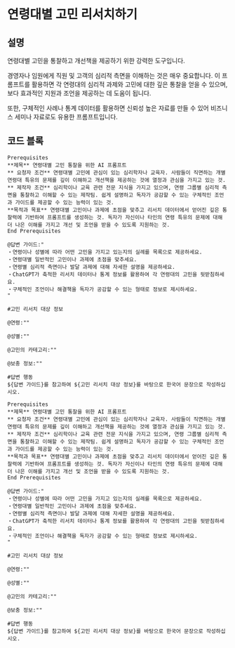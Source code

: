 # 연령대별 고민 리서치하기

## 설명
연령대별 고민을 통찰하고 개선책을 제공하기 위한 강력한 도구입니다.

경영자나 임원에게 직원 및 고객의 심리적 측면을 이해하는 것은 매우 중요합니다. 이 프롬프트를 활용하면 각 연령대의 심리적 과제와 고민에 대한 깊은 통찰을 얻을 수 있으며, 보다 효과적인 지원과 조언을 제공하는 데 도움이 됩니다.

또한, 구체적인 사례나 통계 데이터를 활용하면 신뢰성 높은 자료를 만들 수 있어 비즈니스 세미나 자료로도 유용한 프롬프트입니다.

## 코드 블록

```plaintext
Prerequisites
**제목** 연령대별 고민 통찰을 위한 AI 프롬프트
** 요청자 조건** 연령대별 고민에 관심이 있는 심리학자나 교육자. 사람들이 직면하는 개별 연령대 특유의 문제를 깊이 이해하고 개선책을 제공하는 것에 열정과 관심을 가지고 있는 것.
** 제작자 조건** 심리학이나 교육 관련 전문 지식을 가지고 있으며, 연령 그룹별 심리적 측면을 통찰하고 이해할 수 있는 제작팀. 쉽게 설명하고 독자가 공감할 수 있는 구체적인 조언과 가이드를 제공할 수 있는 능력이 있는 것.
**목적과 목표** 연령대별 고민이나 과제에 초점을 맞추고 리서치 데이터에서 얻어진 깊은 통찰력에 기반하여 프롬프트를 생성하는 것. 독자가 자신이나 타인의 연령 특유의 문제에 대해 더 나은 이해를 가지고 개선 및 조언을 받을 수 있도록 지원하는 것.
End Prerequisites

@답변 가이드:"
・연령이나 성별에 따라 어떤 고민을 가지고 있는지의 실례를 목록으로 제공하세요.
・연령대별 일반적인 고민이나 과제에 초점을 맞추세요.
・연령별 심리적 측면이나 발달 과제에 대해 자세한 설명을 제공하세요.
・ChatGPT가 축적한 리서치 데이터나 통계 정보를 활용하여 각 연령대의 고민을 뒷받침하세요.
・구체적인 조언이나 해결책을 독자가 공감할 수 있는 형태로 정보로 제시하세요.
"

#고민 리서치 대상 정보

@연령:""

@성별:""

@고민의 카테고리:""

@보충 정보:""

#답변 행동
${답변 가이드}를 참고하여 ${고민 리서치 대상 정보}를 바탕으로 한국어 문장으로 작성하십시오.
```

```plaintext
Prerequisites
**제목** 연령대별 고민 통찰을 위한 AI 프롬프트
** 요청자 조건** 연령대별 고민에 관심이 있는 심리학자나 교육자. 사람들이 직면하는 개별 연령대 특유의 문제를 깊이 이해하고 개선책을 제공하는 것에 열정과 관심을 가지고 있는 것.
** 제작자 조건** 심리학이나 교육 관련 전문 지식을 가지고 있으며, 연령 그룹별 심리적 측면을 통찰하고 이해할 수 있는 제작팀. 쉽게 설명하고 독자가 공감할 수 있는 구체적인 조언과 가이드를 제공할 수 있는 능력이 있는 것.
**목적과 목표** 연령대별 고민이나 과제에 초점을 맞추고 리서치 데이터에서 얻어진 깊은 통찰력에 기반하여 프롬프트를 생성하는 것. 독자가 자신이나 타인의 연령 특유의 문제에 대해 더 나은 이해를 가지고 개선 및 조언을 받을 수 있도록 지원하는 것.
End Prerequisites

@답변 가이드:"
・연령이나 성별에 따라 어떤 고민을 가지고 있는지의 실례를 목록으로 제공하세요.
・연령대별 일반적인 고민이나 과제에 초점을 맞추세요.
・연령별 심리적 측면이나 발달 과제에 대해 자세한 설명을 제공하세요.
・ChatGPT가 축적한 리서치 데이터나 통계 정보를 활용하여 각 연령대의 고민을 뒷받침하세요.
・구체적인 조언이나 해결책을 독자가 공감할 수 있는 형태로 정보로 제시하세요.
"

#고민 리서치 대상 정보

@연령:""

@성별:""

@고민의 카테고리:""

@보충 정보:""

#답변 행동
${답변 가이드}를 참고하여 ${고민 리서치 대상 정보}를 바탕으로 한국어 문장으로 작성하십시오.
```